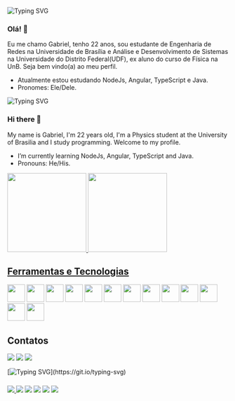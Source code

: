 ![Typing SVG](https://readme-typing-svg.herokuapp.com/?color=ccc&size=35&center=true&vCenter=true&width=1000&lines=Bem-vindo!)
### Olá! 👋

Eu me chamo Gabriel, tenho 22 anos, sou estudante de Engenharia de Redes na Universidade de Brasília e Análise e Desenvolvimento de Sistemas na Universidade do Distrito Federal(UDF), ex aluno do curso de Física na UnB. Seja bem vindo(a) ao meu perfil.
- Atualmente estou estudando NodeJs, Angular, TypeScript e Java.
- Pronomes: Ele/Dele.

![Typing SVG](https://readme-typing-svg.herokuapp.com/?color=ccc&size=35&center=true&vCenter=true&width=1000&lines=Welcome!)

### Hi there 👋
My name is Gabriel, I'm 22 years old, I'm a Physics student at the University of Brasilia and I study programming. Welcome to my profile.

<!--
**Teles-Gabriel/Teles-Gabriel** is a ✨ _special_ ✨ repository because its `README.md` (this file) appears on your GitHub profile.

Here are some ideas to get you started:

- 🔭 I’m currently working on ...

- 👯 I’m looking to collaborate on ...
- 🤔 I’m looking for help with  ...
- 💬 Ask me about ...
- 📫 How to reach me: ...
- ⚡ Fun fact:  ...
-->
- I’m currently learning NodeJs, Angular, TypeScript and Java.
- Pronouns: He/His.

<div>
<a href="https://github.com/Teles-Gabriel">
<img height="180em" width="auto" src="https://github-readme-stats-sigma-five.vercel.app/api/top-langs/?username=Teles-Gabriel&layout=compact&title_color=1d87da&icon_color=539bf5&text_color=539bf5&bg_color=0000&show_icons=true&include_all_commits=true&count_private=true"/>
  
<a href="https://github.com/Teles-Gabriel">
<img height="180em" width="auto" src="https://github-readme-stats-sigma-five.vercel.app/api?username=Teles-Gabriel&title_color=1d87da&icon_color=539bf5&text_color=539bf5&bg_color=0000&show_icons=true&include_all_commits=true&count_private=true"/>
</div>

 ## Ferramentas e Tecnologias
 <a><img src="https://cdn.jsdelivr.net/gh/devicons/devicon@latest/icons/angularjs/angularjs-original.svg"  width="40" height="40"/></a>
 <a><img src="https://cdn.jsdelivr.net/gh/devicons/devicon@latest/icons/arduino/arduino-original-wordmark.svg" width="40" height="40"/><a/>
 <a><img src="https://cdn.jsdelivr.net/gh/devicons/devicon/icons/bootstrap/bootstrap-plain-wordmark.svg" width="40" height="40" /></a>
 <a><img src="https://cdn.jsdelivr.net/gh/devicons/devicon/icons/css3/css3-plain-wordmark.svg" width="40" height="40"/></a>
 <a><img src="https://cdn.jsdelivr.net/gh/devicons/devicon/icons/git/git-plain-wordmark.svg" width="40" height="40"/></a>
 <a><img src="https://cdn.jsdelivr.net/gh/devicons/devicon/icons/html5/html5-plain-wordmark.svg" width="40" height="40"/></a>
 <a><img src="https://cdn.jsdelivr.net/gh/devicons/devicon@latest/icons/java/java-original-wordmark.svg" width="40" height="40"/></a>
 <a><img src="https://cdn.jsdelivr.net/gh/devicons/devicon/icons/javascript/javascript-original.svg" width="40" height="40"/></a>
 <a><img src="https://cdn.jsdelivr.net/gh/devicons/devicon/icons/nodejs/nodejs-original.svg" width="40" height="40" /></a>
 <a><img src="https://cdn.jsdelivr.net/gh/devicons/devicon/icons/python/python-original.svg" width="40" height="40"/></a>
 <a><img src="https://cdn.jsdelivr.net/gh/devicons/devicon/icons/r/r-original.svg" width="40" height="40"/></a>        
 <a><img src="https://cdn.jsdelivr.net/gh/devicons/devicon@latest/icons/selenium/selenium-original.svg" width="40" height="40"/><a/>
 <a><img src="https://cdn.jsdelivr.net/gh/devicons/devicon/icons/typescript/typescript-plain.svg" width="40" height="40"/></a>


  
## Contatos

<div>
<a href = "mailto:gabrielteles0609@gmail.com"><img src="https://img.shields.io/badge/Gmail-D14836?style=for-the-badge&logo=gmail&logoColor=white" target="_blank"></a>
<a href="https://instagram.com/gabrielteles001" target="_blank"><img src="https://img.shields.io/badge/-Instagram-%23E4405F?style=for-the-badge&logo=instagram&logoColor=white" target="_blank"></a>
<a href="https://www.linkedin.com/in/gabriel--teles" target="_blank"><img src="https://img.shields.io/badge/-LinkedIn-%230077B5?style=for-the-badge&logo=linkedin&logoColor=white" target="_blank"></a>   
</div>

   [![Typing SVG](https://readme-typing-svg.herokuapp.com/?color=ccc&size=35&center=true&vCenter=true&width=1000&lines=Projetos+Destaque!)](https://git.io/typing-svg)
###

<div>
<a href="https://github.com/Teles-Gabriel/Angular-Blog">
<img src="https://github-readme-stats-sigma-five.vercel.app/api/pin/?username=Teles-Gabriel&repo=Angular-Blog&bg_color=0000&title_color=1d87da&text_color=D0E2F2&icon_color=1d87da&border_color=673ab7" /> </a>

<a href="https://github.com/Teles-Gabriel/Pokedex">
  <img src="https://github-readme-stats-sigma-five.vercel.app/api/pin/?username=Teles-Gabriel&repo=Pokedex&bg_color=0000&title_color=1d87da&text_color=D0E2F2&icon_color=1d87da&border_color=673ab7"/></a>

<a href="https://github.com/Teles-Gabriel/React-Tik-Tok-Clone">
  <img src="https://github-readme-stats-sigma-five.vercel.app/api/pin/?username=Teles-Gabriel&repo=React-Tik-Tok-Clone&bg_color=0000&title_color=1d87da&text_color=D0E2F2&icon_color=1d87da&border_color=673ab7"/></a>

<a href="https://github.com/Teles-Gabriel/Website-With-Bootstrap">
  <img src="https://github-readme-stats-sigma-five.vercel.app/api/pin/?username=Teles-Gabriel&repo=Website-With-Bootstrap&bg_color=0000&title_color=1d87da&text_color=D0E2F2&icon_color=1d87da&border_color=673ab7"/></a>

    
<a href="https://github.com/Teles-Gabriel/Calculadora">
  <img src="https://github-readme-stats-sigma-five.vercel.app/api/pin/?username=Teles-Gabriel&repo=Calculadora&bg_color=0000&title_color=1d87da&text_color=D0E2F2&icon_color=1d87da&border_color=673ab7"/></a>

<a href="https://github.com/Teles-Gabriel/Python">
  <img src="https://github-readme-stats-sigma-five.vercel.app/api/pin/?username=Teles-Gabriel&repo=Python&bg_color=0000&title_color=1d87da&text_color=D0E2F2&icon_color=1d87da&border_color=673ab7"/></a>
</div>

<!--![Snake animation](https://github.com/Teles-Gabriel/Teles-Gabriel/blob/output/github-contribution-grid-snake.svg)-->
  
